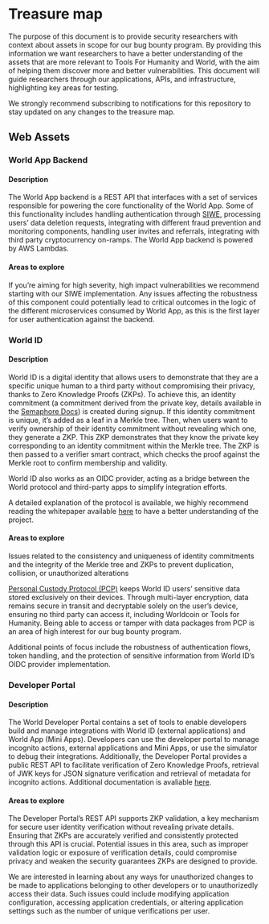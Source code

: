 # Treasure map

The purpose of this document is to provide security researchers with context about assets in scope for our bug bounty program. By providing this information we want researchers to have a better understanding of the assets that are more relevant to Tools For Humanity and World, with the aim of helping them discover more and better vulnerabilities. This document will guide researchers through our applications, APIs, and infrastructure, highlighting key areas for testing.

We strongly recommend subscribing to notifications for this repository to stay updated on any changes to the treasure map.

## Web Assets

### World App Backend

#### Description

The World App backend is a REST API that interfaces with a set of services responsible for powering the core functionality of the World App. Some of this functionality includes handling authentication through [SIWE](https://eips.ethereum.org/EIPS/eip-4361), processing users’ data deletion requests, integrating with different fraud prevention and monitoring components, handling user invites and referrals, integrating with third party cryptocurrency on-ramps. The World App backend is powered by AWS Lambdas.

#### Areas to explore

If you’re aiming for high severity, high impact vulnerabilities we recommend starting with our SIWE implementation. Any issues affecting the robustness of this component could potentially lead to critical outcomes in the logic of the different microservices consumed by World App, as this is the first layer for user authentication against the backend.

### World ID

#### Description

World ID is a digital identity that allows users to demonstrate that they are a specific unique human to a third party without compromising their privacy, thanks to Zero Knowledge Proofs (ZKPs). To achieve this, an identity commitment (a commitment derived from the private key, details available in the [Semaphore Docs](https://docs.semaphore.pse.dev/)) is created during signup. If this identity commitment is unique, it’s added as a leaf in a Merkle tree. Then, when users want to verify ownership of their identity commitment without revealing which one, they generate a ZKP. This ZKP demonstrates that they know the private key corresponding to an identity commitment within the Merkle tree. The ZKP is then passed to a verifier smart contract, which checks the proof against the Merkle root to confirm membership and validity.

World ID also works as an OIDC provider, acting as a bridge between the World protocol and third-party apps to simplify integration efforts.

A detailed explanation of the protocol is available, we highly recommend reading the whitepaper available [here](https://whitepaper.world.org/#overall-architecture-and-user-flow) to have a better understanding of the project.

#### Areas to explore

Issues related to the consistency and uniqueness of identity commitments and the integrity of the Merkle tree and ZKPs to prevent duplication, collision, or unauthorized alterations

[Personal Custody Protocol (PCP)](https://world.org/blog/announcements/worldcoin-implements-personal-custody) keeps World ID users’ sensitive data stored exclusively on their devices. Through multi-layer encryption, data remains secure in transit and decryptable solely on the user’s device, ensuring no third party can access it, including Worldcoin or Tools for Humanity. Being able to access or tamper with data packages from PCP is an area of high interest for our bug bounty program.

Additional points of focus include the robustness of authentication flows, token handling, and the protection of sensitive information from World ID’s OIDC provider implementation.

### Developer Portal

#### Description

The World Developer Portal contains a set of tools to enable developers build and manage integrations with World ID (external applications) and World App (Mini Apps). Developers can use the developer portal to manage incognito actions, external applications and Mini Apps,  or use the simulator to debug their integrations. Additionally, the Developer Portal provides a public REST API to facilitate verification of Zero Knowledge Proofs, retrieval of JWK keys for JSON signature verification and retrieval of metadata for incognito actions. Additional documentation is avaliable [here](https://docs.world.org/world-id).


#### Areas to explore

The Developer Portal’s REST API supports ZKP validation, a key mechanism for secure user identity verification without revealing private details. Ensuring that ZKPs are accurately verified and consistently protected through this API is crucial. Potential issues in this area, such as improper validation logic or exposure of verification details, could compromise privacy and weaken the security guarantees ZKPs are designed to provide.

We are interested in learning about any ways for unauthorized changes to be made to applications belonging to other developers or to unauthorizedly access their data. Such issues could include modifying application configuration, accessing application credentials, or altering application settings such as the number of unique verifications per user.

